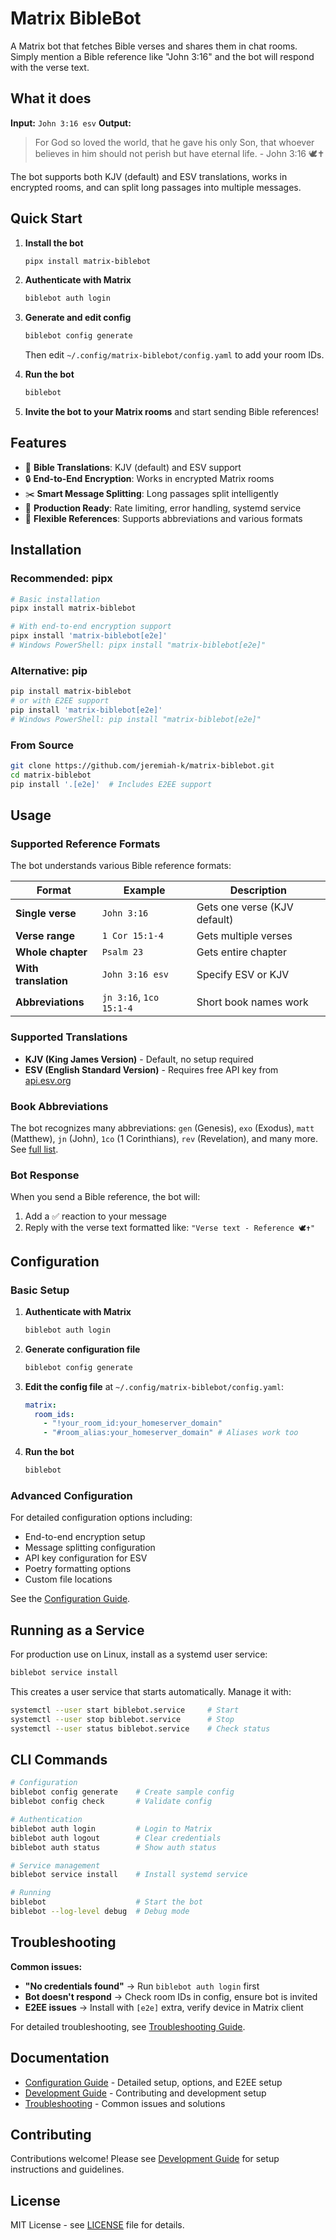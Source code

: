 # Matrix BibleBot

A Matrix bot that fetches Bible verses and shares them in chat rooms. Simply mention a Bible reference like "John 3:16" and the bot will respond with the verse text.

## What it does

**Input:** `John 3:16 esv`
**Output:**

> For God so loved the world, that he gave his only Son, that whoever believes in him should not perish but have eternal life. - John 3:16 🕊️✝️

The bot supports both KJV (default) and ESV translations, works in encrypted rooms, and can split long passages into multiple messages.

## Quick Start

1. **Install the bot**

   ```bash
   pipx install matrix-biblebot
   ```

2. **Authenticate with Matrix**

   ```bash
   biblebot auth login
   ```

3. **Generate and edit config**

   ```bash
   biblebot config generate
   ```

   Then edit `~/.config/matrix-biblebot/config.yaml` to add your room IDs.

4. **Run the bot**

   ```bash
   biblebot
   ```

5. **Invite the bot to your Matrix rooms** and start sending Bible references!

## Features

- 📖 **Bible Translations**: KJV (default) and ESV support
- 🔒 **End-to-End Encryption**: Works in encrypted Matrix rooms
- ✂️ **Smart Message Splitting**: Long passages split intelligently
- 🚀 **Production Ready**: Rate limiting, error handling, systemd service
- 🎯 **Flexible References**: Supports abbreviations and various formats

## Installation

### Recommended: pipx

```bash
# Basic installation
pipx install matrix-biblebot

# With end-to-end encryption support
pipx install 'matrix-biblebot[e2e]'
# Windows PowerShell: pipx install "matrix-biblebot[e2e]"
```

### Alternative: pip

```bash
pip install matrix-biblebot
# or with E2EE support
pip install 'matrix-biblebot[e2e]'
# Windows PowerShell: pip install "matrix-biblebot[e2e]"
```

### From Source

```bash
git clone https://github.com/jeremiah-k/matrix-biblebot.git
cd matrix-biblebot
pip install '.[e2e]'  # Includes E2EE support
```

## Usage

### Supported Reference Formats

The bot understands various Bible reference formats:

| Format               | Example                 | Description                  |
| -------------------- | ----------------------- | ---------------------------- |
| **Single verse**     | `John 3:16`             | Gets one verse (KJV default) |
| **Verse range**      | `1 Cor 15:1-4`          | Gets multiple verses         |
| **Whole chapter**    | `Psalm 23`              | Gets entire chapter          |
| **With translation** | `John 3:16 esv`         | Specify ESV or KJV           |
| **Abbreviations**    | `jn 3:16`, `1co 15:1-4` | Short book names work        |

### Supported Translations

- **KJV (King James Version)** - Default, no setup required
- **ESV (English Standard Version)** - Requires free API key from [api.esv.org](https://api.esv.org/)

### Book Abbreviations

The bot recognizes many abbreviations: `gen` (Genesis), `exo` (Exodus), `matt` (Matthew), `jn` (John), `1co` (1 Corinthians), `rev` (Revelation), and many more. See [full list](docs/CONFIGURATION.md#book-abbreviations).

### Bot Response

When you send a Bible reference, the bot will:

1. Add a ✅ reaction to your message
2. Reply with the verse text formatted like: `"Verse text - Reference 🕊️✝️"`

## Configuration

### Basic Setup

1. **Authenticate with Matrix**

   ```bash
   biblebot auth login
   ```

2. **Generate configuration file**

   ```bash
   biblebot config generate
   ```

3. **Edit the config file** at `~/.config/matrix-biblebot/config.yaml`:

   ```yaml
   matrix:
     room_ids:
       - "!your_room_id:your_homeserver_domain"
       - "#room_alias:your_homeserver_domain" # Aliases work too
   ```

4. **Run the bot**
   ```bash
   biblebot
   ```

### Advanced Configuration

For detailed configuration options including:

- End-to-end encryption setup
- Message splitting configuration
- API key configuration for ESV
- Poetry formatting options
- Custom file locations

See the [Configuration Guide](docs/CONFIGURATION.md).

## Running as a Service

For production use on Linux, install as a systemd user service:

```bash
biblebot service install
```

This creates a user service that starts automatically. Manage it with:

```bash
systemctl --user start biblebot.service     # Start
systemctl --user stop biblebot.service      # Stop
systemctl --user status biblebot.service    # Check status
```

## CLI Commands

```bash
# Configuration
biblebot config generate    # Create sample config
biblebot config check       # Validate config

# Authentication
biblebot auth login         # Login to Matrix
biblebot auth logout        # Clear credentials
biblebot auth status        # Show auth status

# Service management
biblebot service install    # Install systemd service

# Running
biblebot                    # Start the bot
biblebot --log-level debug  # Debug mode
```

## Troubleshooting

**Common issues:**

- **"No credentials found"** → Run `biblebot auth login` first
- **Bot doesn't respond** → Check room IDs in config, ensure bot is invited
- **E2EE issues** → Install with `[e2e]` extra, verify device in Matrix client

For detailed troubleshooting, see [Troubleshooting Guide](docs/TROUBLESHOOTING.md).

## Documentation

- [Configuration Guide](docs/CONFIGURATION.md) - Detailed setup, options, and E2EE setup
- [Development Guide](docs/DEVELOPMENT.md) - Contributing and development setup
- [Troubleshooting](docs/TROUBLESHOOTING.md) - Common issues and solutions

## Contributing

Contributions welcome! Please see [Development Guide](docs/DEVELOPMENT.md) for setup instructions and guidelines.

## License

MIT License - see [LICENSE](LICENSE) file for details.

